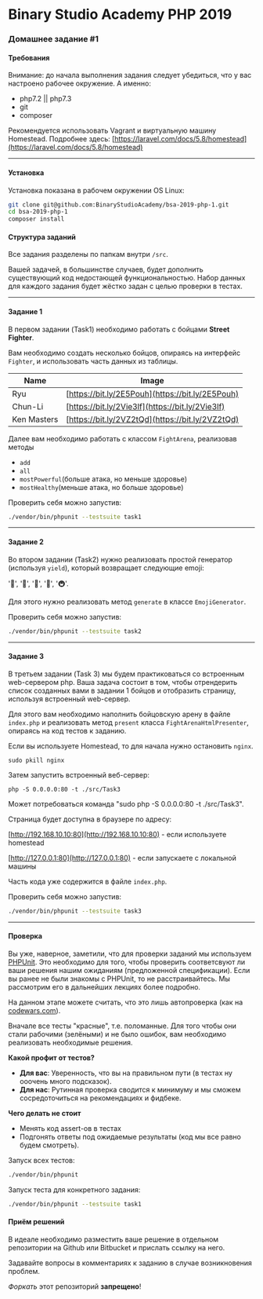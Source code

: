 Binary Studio Academy PHP 2019
====

### Домашнее задание #1

#### Требования

Внимание: до начала выполнения задания следует убедиться, что у вас настроено рабочее окружение.
А именно:
 - php7.2 || php7.3
 - git
 - composer

Рекомендуется использовать Vagrant и виртуальную машину Homestead.
Подробнее здесь: [https://laravel.com/docs/5.8/homestead](https://laravel.com/docs/5.8/homestead)

***

#### Установка

Установка показана в рабочем окружении OS Linux:

```bash
git clone git@github.com:BinaryStudioAcademy/bsa-2019-php-1.git
cd bsa-2019-php-1
composer install
```

#### Структура заданий

Все задания разделены по папкам внутри `/src`.

Вашей задачей, в большинстве случаев, будет дополнить существующий код недостающей
функциональностью.
Набор данных для каждого задания будет жёстко задан с целью проверки в тестах.

***

#### Задание 1

В первом задании (Task1) необходимо работать с бойцами **Street Fighter**.

Вам необходимо создать несколько бойцов, опираясь на интерфейс `Fighter`, 
и использовать часть данных из таблицы.

| Name         | Image
|--------------|--------------------------------------------------|
| Ryu          | [https://bit.ly/2E5Pouh](https://bit.ly/2E5Pouh) |
| Chun-Li      | [https://bit.ly/2Vie3lf](https://bit.ly/2Vie3lf) |
| Ken Masters  | [https://bit.ly/2VZ2tQd](https://bit.ly/2VZ2tQd) |

Далее вам необходимо работать с классом `FightArena`, 
реализовав методы 

* `add`
* `all`
* `mostPowerful`(больше атака, но меньше здоровье)
* `mostHealthy`(меньше атака, но больше здоровье)

Проверить себя можно запустив:
```bash
./vendor/bin/phpunit --testsuite task1
```

***

#### Задание 2

Во втором задании (Task2) нужно реализовать простой генератор (используя `yield`), который возвращает следующие emoji:

'🚀', '🚃', '🚄', '🚅', '🚇'.

Для этого нужно реализовать метод `generate` в классе `EmojiGenerator`.

Проверить себя можно запустив:
```bash
./vendor/bin/phpunit --testsuite task2
```

***

#### Задание 3

В третьем задании (Task 3) мы будем практиковаться со встроенным web-сервером php.
Ваша задача состоит в том, чтобы отрендерить список созданных вами 
в задании 1 бойцов и отобразить страницу, используя встроенный web-сервер.

Для этого вам необходимо наполнить бойцовскую арену в файле `index.php` 
и реализовать метод `present` класса `FightArenaHtmlPresenter`, 
опираясь на код тестов к заданию.

Если вы используете Homestead, то для начала нужно остановить `nginx`.

```shell
sudo pkill nginx
```
Затем запустить встроенный веб-сервер:

```
php -S 0.0.0.0:80 -t ./src/Task3
```

Мoжет потребоваться команда "sudo php -S 0.0.0.0:80 -t ./src/Task3".

Страница будет доступна в браузере по адресу:  

[http://192.168.10.10:80](http://192.168.10.10:80) - если используете homestead

[http://127.0.0.1:80](http://127.0.0.1:80) - если запускаете с локальной машины

Часть кода уже содержится в файле `index.php`. 

Проверить себя можно запустив:
```bash
./vendor/bin/phpunit --testsuite task3
```

***

#### Проверка

Вы уже, наверное, заметили, что для проверки заданий мы используем 
[PHPUnit](https://phpunit.de/getting-started.html).
Это необходимо для того, чтобы проверить соответсвуют ли ваши решения 
нашим ожиданиям (предложенной спецификации).
Если вы ранее не были знакомы с PHPUnit, то не расстраивайтесь. 
Мы рассмотрим его в дальнейших лекциях более подробно.

На данном этапе можете считать, что это лишь автопроверка 
(как на [codewars.com](https://www.codewars.com)).

Вначале все тесты "красные", т.е. поломанные. 
Для того чтобы они стали рабочими (зелёными) и не было ошибок,
вам необходимо реализовать необходимые решения.

**Какой профит от тестов?**

* **Для вас**: Уверенность, что вы на правильном пути (в тестах ну ооочень много подсказок).
* **Для нас**: Рутинная проверка сводится к минимуму 
и мы сможем сосредоточиться на рекомендациях и фидбеке.

**Чего делать не стоит**
* Менять код assert-ов в тестах
* Подгонять ответы под ожидаемые результаты (код мы все равно будем смотреть).


Запуск всех тестов:

```bash
./vendor/bin/phpunit
```

Запуск теста для конкретного задания:

```bash
./vendor/bin/phpunit --testsuite task1
```

#### Приём решений

В идеале необходимо разместить ваше решение в отдельном репозитории на Github или Bitbucket
и прислать ссылку на него.

Задавайте вопросы в комментариях к заданию в случае возникновения проблем.

*Форкать* этот репозиторий **запрещено**!

